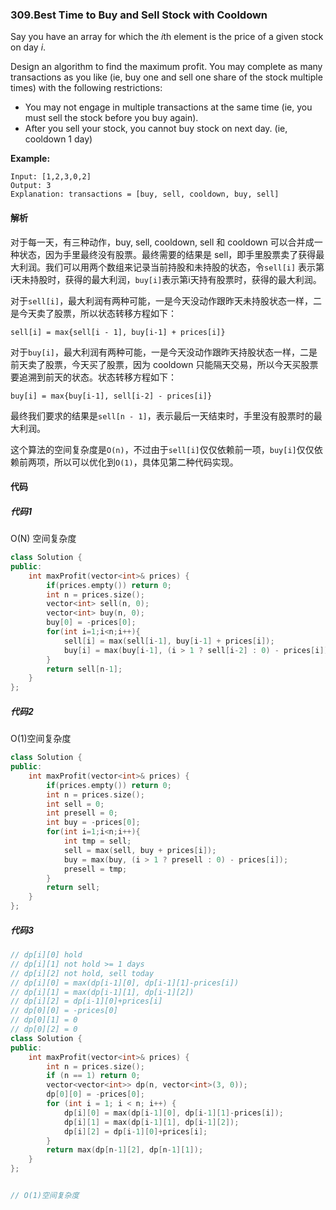### 309.Best Time to Buy and Sell Stock with Cooldown

Say you have an array for which the *i*th element is the price of a given stock on day *i*.

Design an algorithm to find the maximum profit. You may complete as many transactions as you like (ie, buy one and sell one share of the stock multiple times) with the following restrictions:

- You may not engage in multiple transactions at the same time (ie, you must sell the stock before you buy again).
- After you sell your stock, you cannot buy stock on next day. (ie, cooldown 1 day)

**Example:**

```
Input: [1,2,3,0,2]
Output: 3 
Explanation: transactions = [buy, sell, cooldown, buy, sell]
```

#### 解析

对于每一天，有三种动作，buy, sell, cooldown, sell 和 cooldown 可以合并成一种状态，因为手里最终没有股票。最终需要的结果是 sell，即手里股票卖了获得最大利润。我们可以用两个数组来记录当前持股和未持股的状态，令`sell[i]` 表示第i天未持股时，获得的最大利润，`buy[i]`表示第i天持有股票时，获得的最大利润。

对于`sell[i]`，最大利润有两种可能，一是今天没动作跟昨天未持股状态一样，二是今天卖了股票，所以状态转移方程如下：

```
sell[i] = max{sell[i - 1], buy[i-1] + prices[i]}
```

对于`buy[i]`，最大利润有两种可能，一是今天没动作跟昨天持股状态一样，二是前天卖了股票，今天买了股票，因为 cooldown 只能隔天交易，所以今天买股票要追溯到前天的状态。状态转移方程如下：

```
buy[i] = max{buy[i-1], sell[i-2] - prices[i]}
```

最终我们要求的结果是`sell[n - 1]`，表示最后一天结束时，手里没有股票时的最大利润。

这个算法的空间复杂度是`O(n)`，不过由于`sell[i]`仅仅依赖前一项，`buy[i]`仅仅依赖前两项，所以可以优化到`O(1)`，具体见第二种代码实现。

#### 代码

##### 代码1

O(N) 空间复杂度

```c++
class Solution {
public:
    int maxProfit(vector<int>& prices) {
        if(prices.empty()) return 0;
        int n = prices.size();
        vector<int> sell(n, 0);
        vector<int> buy(n, 0);
        buy[0] = -prices[0];
        for(int i=1;i<n;i++){
            sell[i] = max(sell[i-1], buy[i-1] + prices[i]);
            buy[i] = max(buy[i-1], (i > 1 ? sell[i-2] : 0) - prices[i]);
        }
        return sell[n-1];
    }
};
```

##### 代码2

O(1)空间复杂度

```c++
class Solution {
public:
    int maxProfit(vector<int>& prices) {
        if(prices.empty()) return 0;
        int n = prices.size();
        int sell = 0;
        int presell = 0;
        int buy = -prices[0];
        for(int i=1;i<n;i++){
            int tmp = sell;
            sell = max(sell, buy + prices[i]);
            buy = max(buy, (i > 1 ? presell : 0) - prices[i]);
            presell = tmp;
        }
        return sell;
    }
};
```

##### 代码3

```cpp
// dp[i][0] hold 
// dp[i][1] not hold >= 1 days
// dp[i][2] not hold, sell today  
// dp[i][0] = max(dp[i-1][0], dp[i-1][1]-prices[i])
// dp[i][1] = max(dp[i-1][1], dp[i-1][2])
// dp[i][2] = dp[i-1][0]+prices[i]
// dp[0][0] = -prices[0]
// dp[0][1] = 0
// dp[0][2] = 0
class Solution {
public:
    int maxProfit(vector<int>& prices) {
        int n = prices.size();
        if (n == 1) return 0;
        vector<vector<int>> dp(n, vector<int>(3, 0));
        dp[0][0] = -prices[0];
        for (int i = 1; i < n; i++) {
            dp[i][0] = max(dp[i-1][0], dp[i-1][1]-prices[i]);
            dp[i][1] = max(dp[i-1][1], dp[i-1][2]);
            dp[i][2] = dp[i-1][0]+prices[i];
        }
        return max(dp[n-1][2], dp[n-1][1]);
    }
};


// O(1)空间复杂度

```
